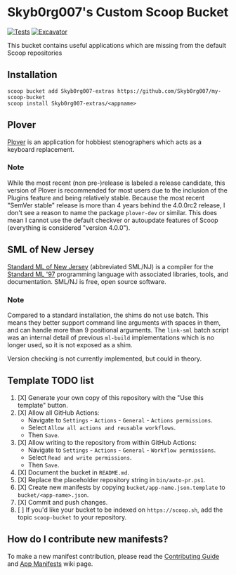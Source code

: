 # Skyb0rg007's Custom Scoop Bucket

[![Tests](https://github.com/Skyb0rg007/my-scoop-bucket/actions/workflows/ci.yml/badge.svg)](https://github.com/Skyb0rg007/my-scoop-bucket/actions/workflows/ci.yml) [![Excavator](https://github.com/Skyb0rg007/my-scoop-bucket/actions/workflows/excavator.yml/badge.svg)](https://github.com/Skyb0rg007/my-scoop-bucket/actions/workflows/excavator.yml)

This bucket contains useful applications which are missing from the default Scoop repositories

## Installation

```pwsh
scoop bucket add Skyb0rg007-extras https://github.com/Skyb0rg007/my-scoop-bucket
scoop install Skyb0rg007-extras/<appname>
```

## Plover

[Plover](https://www.openstenoproject.org/plover/) is an application for
hobbiest stenographers which acts as a keyboard replacement.

### Note
While the most recent (non pre-)release is labeled a release candidate,
this version of Plover is recommended for most users due to the inclusion
of the Plugins feature and being relatively stable.
Because the most recent "SemVer stable" release is more than 4 years behind the
4.0.0rc2 release, I don't see a reason to name the package `plover-dev`
or similar.
This does mean I cannot use the default checkver or autoupdate
features of Scoop (everything is considered "version 4.0.0").

## SML of New Jersey
[Standard ML of New Jersey](https://www.smlnj.org/smlnj.html)
(abbreviated SML/NJ) is a compiler for the
[Standard ML '97](https://www.smlnj.org/sml97.html)
programming language with associated libraries, tools, and documentation.
SML/NJ is free, open source software.

### Note
Compared to a standard installation, the shims do not use batch.
This means they better support command line arguments with spaces in them,
and can handle more than 9 positional arguments.
The `link-sml` batch script was an internal detail of previous `ml-build`
implementations which is no longer used, so it is not exposed as a shim.

Version checking is not currently implemented, but could in theory.

## Template TODO list

1. [X] Generate your own copy of this repository with the "Use this template"
   button.
2. [X] Allow all GitHub Actions:
   - Navigate to `Settings` - `Actions` - `General` - `Actions permissions`.
   - Select `Allow all actions and reusable workflows`.
   - Then `Save`.
3. [X] Allow writing to the repository from within GitHub Actions:
   - Navigate to `Settings` - `Actions` - `General` - `Workflow permissions`.
   - Select `Read and write permissions`.
   - Then `Save`.
4. [X] Document the bucket in `README.md`.
5. [X] Replace the placeholder repository string in `bin/auto-pr.ps1`.
6. [X] Create new manifests by copying `bucket/app-name.json.template` to
   `bucket/<app-name>.json`.
7. [X] Commit and push changes.
8. [ ] If you'd like your bucket to be indexed on `https://scoop.sh`, add the
   topic `scoop-bucket` to your repository.

## How do I contribute new manifests?

To make a new manifest contribution, please read the [Contributing
Guide](https://github.com/ScoopInstaller/.github/blob/main/.github/CONTRIBUTING.md)
and [App Manifests](https://github.com/ScoopInstaller/Scoop/wiki/App-Manifests)
wiki page.
